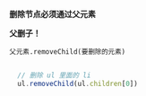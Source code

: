 **删除节点必须通过父元素**

**父删子！**

`父元素.removeChild(要删除的元素)`

~~~javascript

  // 删除 ul 里面的 li
  ul.removeChild(ul.children[0])

~~~